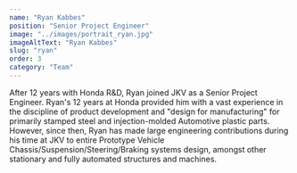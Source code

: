 ```yaml
---
name: "Ryan Kabbes"
position: "Senior Project Engineer"
image: "../images/portrait_ryan.jpg"
imageAltText: "Ryan Kabbes"
slug: "ryan"
order: 3
category: "Team"
---
```


After 12 years with Honda R&D, Ryan joined JKV as a Senior Project Engineer.   Ryan's 12 years at Honda provided him with a vast experience in the discipline of product development and "design for manufacturing" for primarily stamped steel and injection-molded Automotive plastic parts.   However, since then, Ryan has made large engineering contributions during his time at JKV to entire Prototype Vehicle Chassis/Suspension/Steering/Braking systems design, amongst other stationary and fully automated structures and machines.